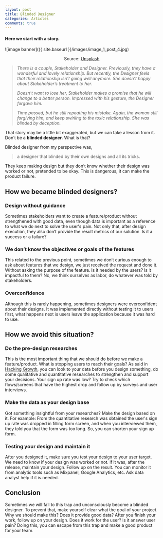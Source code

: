 ```yaml
---
layout: post
title: Blinded Designer
categories: Articles
comments: true
---
```


#### Here we start with a story.

![image banner]({{ site.baseurl }}/images/image_1_post_4.jpg)

<p style="text-align: center;">Source: <a href="https://unsplash.com/photos/F85pIdl7cS8">Unsplash</a></p>

> *There is a couple, Stakeholder and Designer. Previously, they have a wonderful and lovely relationship. But recently, the Designer feels that their relationship isn’t going well anymore. She doesn’t happy about Stakeholder’s treatment to her.* 
>
>
> *Doesn’t want to lose her, Stakeholder makes a promise that he will change to a better person. Impressed with his gesture, the Designer forgave him.*
>
>
> *Time passed, but he still repeating his mistake. Again, the woman still forgiving him, and keep swirling to the toxic relationship. She was blinded by deception.*

That story may be a little bit exaggerated, but we can take a lesson from it. Don’t be a **blinded designer.** What is that?

Blinded designer from my perspective was,

> a designer that blinded by their own designs and all its tricks.

They keep making design but they don’t know whether their design was worked or not, pretended to be okay. This is dangerous, it can make the product failure.

## How we became blinded designers?

### Design without guidance

Sometimes stakeholders want to create a feature/product without strengthened with good data, even though data is important as a reference to what we do next to solve the user's pain. Not only that, after design execution, they also don’t provide the result metrics of our solution. Is it a success or a failure?

### We don’t know the objectives or goals of the features

This related to the previous point, sometimes we don’t curious enough to ask about features that we design, we just received the request and done it. Without asking the purpose of the feature. Is it needed by the users? Is it impactful to them? No, we think ourselves as labor, do whatever was told by stakeholders.

### Overconfidence

Although this is rarely happening, sometimes designers were overconfident about their designs. It was implemented directly without testing it to users first, what happens next is users leave the application because it was hard to use.

## How we avoid this situation?

### Do the pre-design researches

This is the most important thing that we should do before we make a feature/product. What is stopping users to reach their goals? As said in [Hacking Growth](https://www.goodreads.com/book/show/31625067-hacking-growth), you can look to your data before you design something, do some qualitative and quantitative researches to strengthen and support your decisions. Your sign up rate was low? Try to check which flows/screens that have the highest drop and follow up by surveys and user interviews.

### Make the data as your design base
Got something insightful from your researches? Make the design based on it. For example: From the quantitative research was obtained the user's sign up rate was dropped in filling form screen, and when you interviewed them, they told you that the form was too long. So, you can shorten your sign up form.

### Testing your design and maintain it

After you designed it, make sure you test your design to your user target. We need to know if your design was worked or not. If it was, after the release, maintain your design. Follow up on the result. You can monitor it from analytic tools such as Mixpanel, Google Analytics, etc. Ask data analyst help if it is needed.

## Conclusion

Sometimes we will fall to this trap and unconsciously become a blinded designer. To prevent that, make yourself clear what the goal of your project. Why we should make this? Does it provide good data? After you finish your work, follow up on your design. Does it work for the user? Is it answer user pain? Doing this, you can escape from this trap and make a good product for your team.

